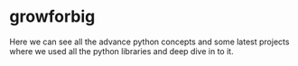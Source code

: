 # growforbig
Here we can see all the advance python concepts and some latest projects where we used all the python libraries and deep dive in to it.
